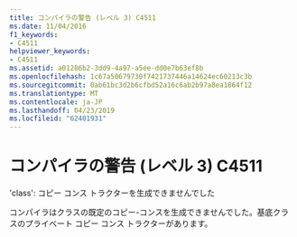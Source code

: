 ```yaml
---
title: コンパイラの警告 (レベル 3) C4511
ms.date: 11/04/2016
f1_keywords:
- C4511
helpviewer_keywords:
- C4511
ms.assetid: a01286b2-3dd9-4a97-a5ee-dd0e7b63ef8b
ms.openlocfilehash: 1c67a50679730f7421737446a14624ec60213c3b
ms.sourcegitcommit: 0ab61bc3d2b6cfbd52a16c6ab2b97a8ea1864f12
ms.translationtype: MT
ms.contentlocale: ja-JP
ms.lasthandoff: 04/23/2019
ms.locfileid: "62401931"
---
```

# <a name="compiler-warning-level-3-c4511"></a>コンパイラの警告 (レベル 3) C4511

'class': コピー コンス トラクターを生成できませんでした

コンパイラはクラスの既定のコピー-コンスを生成できませんでした。基底クラスのプライベート コピー コンス トラクターがあります。